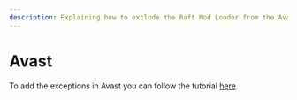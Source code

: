 ```yaml
---
description: Explaining how to exclude the Raft Mod Loader from the Avast antivirus
---
```


# Avast

To add the exceptions in Avast you can follow the tutorial [here](https://support.avast.com/en-ww/article/168/).
